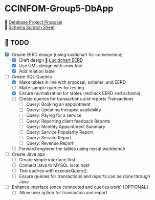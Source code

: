 # CCINFOM-Group5-DbApp

🔗 [Database Project Proposal](https://docs.google.com/document/d/1-jrOARWG2kotG-TS0ANylUJbeU9Pu4Oy/edit)  
🔗 [Schema Scratch Sheet](https://docs.google.com/spreadsheets/d/1hMwmDPGuGJo0CpJH_TSuASftIagkDVdCUQSiE0-XhAQ/edit?gid=0#gid=0)  


## 📍 TODO
- [x] Create EERD design (using lucidchart for convenience)
    - [x] Draft design
        🔗 [Lucidchart EERD](https://lucid.app/lucidchart/fd84e567-7d5e-4e4f-ac70-80523924ceb4/edit?viewport_loc=-326%2C-210%2C2096%2C1127%2C0_0&invitationId=inv_b714da36-9bd6-4d95-911b-d0ffe0834c44)
    - [x] Use UML design with crow foot
    - [x] Add relation table
- [ ] Create SQL Queries
    - [x] Make tables in line with proposal, schema, and EERD
    - [ ] Make sample queries for testing
    - [x] Ensure normalization for tables (recheck EERD and schema)
    - [ ] Create queries for transactions and reports
      Transactions
        - [ ] Query: Booking an appointment
        - [ ] Query: Updating therapist availability
        - [ ] Query: Paying for a service
        - [ ] Query: Reporting client feedback
      Reports
        - [ ] Query: Monthly Appointment Summary
        - [ ] Query: Service Popularity Report
        - [ ] Query: Service Report
        - [ ] Query: Revenue Report
    - [ ] Forward engineer the tables using mysql workbench
- [ ] Create Java app
    - [ ] Create simple interface first
    - [ ] Connect Java to MYSQL local host
    - [ ] Test queries with executeQuery();
    - [ ] Ensure queries for transactions and reports can be done through Java
- [ ] Enhance interface (once connected and queries work) [OPTIONAL]
    - [ ] Allow user option for transaction and report
